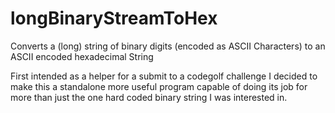 # longBinaryStreamToHex
Converts a (long) string of binary digits (encoded as ASCII Characters) to an ASCII encoded hexadecimal String

First intended as a helper for a submit to a codegolf challenge I decided to make this a standalone more useful program capable of doing its job for more than just the one hard coded binary string I was interested in.
